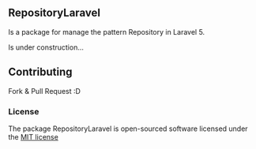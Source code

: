 ## RepositoryLaravel

Is a package for manage the pattern Repository in Laravel 5.

Is under construction...


## Contributing

Fork & Pull Request :D

### License

The package RepositoryLaravel is open-sourced software licensed under the [MIT license](http://opensource.org/licenses/MIT)
